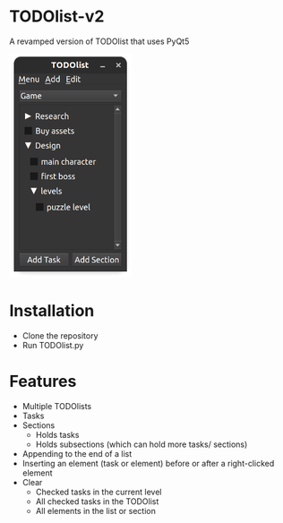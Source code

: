 # TODOlist-v2
A revamped version of TODOlist that uses PyQt5

<img src="./TODOlist_screenshot.png" height="400px" />

# Installation

* Clone the repository
* Run TODOlist.py

# Features

* Multiple TODOlists
* Tasks
* Sections
  * Holds tasks
  * Holds subsections (which can hold more tasks/ sections)
* Appending to the end of a list
* Inserting an element (task or element) before or after a right-clicked element
* Clear
  * Checked tasks in the current level
  * All checked tasks in the TODOlist
  * All elements in the list or section
